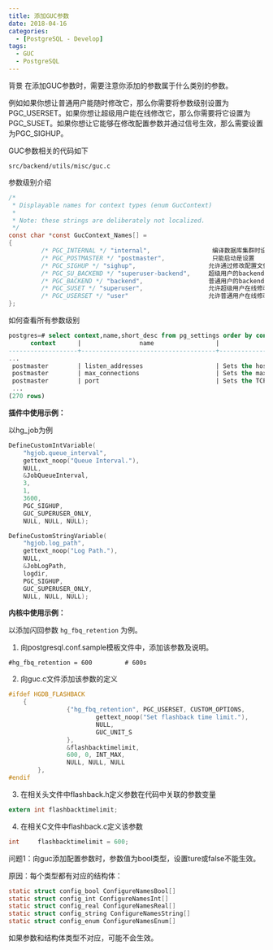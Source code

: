 ```yaml
---
title: 添加GUC参数
date: 2018-04-16 
categories: 
  - [PostgreSQL - Develop]
tags: 
  - GUC
  - PostgreSQL
---
```




背景
在添加GUC参数时，需要注意你添加的参数属于什么类别的参数。

例如如果你想让普通用户能随时修改它，那么你需要将参数级别设置为PGC_USERSET。如果你想让超级用户能在线修改它，那么你需要将它设置为PGC_SUSET。如果你想让它能够在修改配置参数并通过信号生效，那么需要设置为PGC_SIGHUP。

GUC参数相关的代码如下

```
src/backend/utils/misc/guc.c
```

参数级别介绍
```c
/*  
 * Displayable names for context types (enum GucContext)  
 *  
 * Note: these strings are deliberately not localized.  
 */  
const char *const GucContext_Names[] =  
{  
         /* PGC_INTERNAL */ "internal",                 编译数据库集群时设置  
         /* PGC_POSTMASTER */ "postmaster",             只能启动是设置  
         /* PGC_SIGHUP */ "sighup",                    允许通过修改配置文件，并通过SIGHUP信号更新参数。  
         /* PGC_SU_BACKEND */ "superuser-backend",     超级用户的backend级参数  
         /* PGC_BACKEND */ "backend",                  普通用户的backend级参数  
         /* PGC_SUSET */ "superuser",                  允许超级用户在线修改的参数  
         /* PGC_USERSET */ "user"                      允许普通用户在线修改的参数  
};  
```
如何查看所有参数级别
```sql
postgres=# select context,name,short_desc from pg_settings order by context,category,name;  
      context      |                name                 |                                                          short_desc                                                             
-------------------+-------------------------------------+-------------------------------------------------------------------------------------------------------------------------------  
...
 postmaster        | listen_addresses                    | Sets the host name or IP address(es) to listen to.  
 postmaster        | max_connections                     | Sets the maximum number of concurrent connections.  
 postmaster        | port                                | Sets the TCP port the server listens on.  
 ...
(270 rows)  
```
**插件中使用示例：**

以hg_job为例

```c
DefineCustomIntVariable(
	"hgjob.queue_interval",
	gettext_noop("Queue Interval."),
	NULL,
	&JobQueueInterval,
	3,
	1,
	3600,
	PGC_SIGHUP,
	GUC_SUPERUSER_ONLY,
	NULL, NULL, NULL);

DefineCustomStringVariable(
	"hgjob.log_path",
	gettext_noop("Log Path."),
	NULL,
	&JobLogPath,
	logdir,
	PGC_SIGHUP,
	GUC_SUPERUSER_ONLY,
	NULL, NULL, NULL);
```



**内核中使用示例：**

以添加闪回参数 `hg_fbq_retention` 为例。

1. 向postgresql.conf.sample模板文件中，添加该参数及说明。

```shell
#hg_fbq_retention = 600			# 600s
```



2. 向guc.c文件添加该参数的定义

```c
#ifdef HGDB_FLASHBACK
	{
                {"hg_fbq_retention", PGC_USERSET, CUSTOM_OPTIONS,
                        gettext_noop("Set flashback time limit."),
                        NULL,
                        GUC_UNIT_S
                },
                &flashbacktimelimit,
                600, 0, INT_MAX,
                NULL, NULL, NULL
        },
#endif
```



3. 在相关头文件中flashback.h定义参数在代码中关联的参数变量

```c
extern int flashbacktimelimit;
```



4. 在相关C文件中flashback.c定义该参数

```c
int		flashbacktimelimit = 600;
```





问题1：向guc添加配置参数时，参数值为bool类型，设置ture或false不能生效。

原因：每个类型都有对应的结构体：

```c
static struct config_bool ConfigureNamesBool[]
static struct config_int ConfigureNamesInt[]
static struct config_real ConfigureNamesReal[]
static struct config_string ConfigureNamesString[]
static struct config_enum ConfigureNamesEnum[]
```

如果参数和结构体类型不对应，可能不会生效。